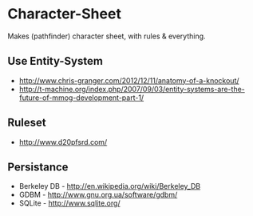 # Character-Sheet

Makes (pathfinder) character sheet, with rules & everything.

## Use Entity-System
  * http://www.chris-granger.com/2012/12/11/anatomy-of-a-knockout/
  * http://t-machine.org/index.php/2007/09/03/entity-systems-are-the-future-of-mmog-development-part-1/

## Ruleset
  * http://www.d20pfsrd.com/

## Persistance
  * Berkeley DB - <http://en.wikipedia.org/wiki/Berkeley_DB>
  * GDBM - <http://www.gnu.org.ua/software/gdbm/>
  * SQLite - <http://www.sqlite.org/>
